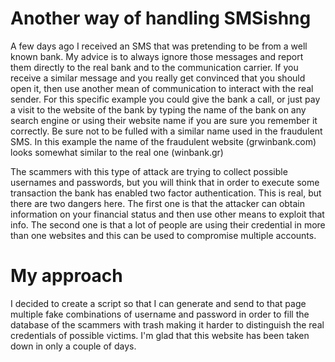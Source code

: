 # Another way of handling SMSishng
A few days ago I received an SMS that was pretending to be from a well known bank. My advice is to always ignore those messages and report them directly to the real bank and to the communication carrier.
If you receive a similar message and you really get convinced that you should open it, then use another mean of communication to interact with the real sender. For this specific example you could give the bank a call, or just pay a visit to the website of the bank by typing the name of the bank on any search engine or using their website name if you are sure you remember it correctly. Be sure not to be fulled with a similar name used in the fraudulent SMS. In this example the name of the fraudulent website (grwinbank.com) looks somewhat similar to the real one (winbank.gr)

The scammers with this type of attack are trying to collect possible usernames and passwords, but you will think that in order to execute some transaction the bank has enabled two factor authentication. This is real, but there are two dangers here. The first one is that the attacker can obtain information on your financial status and then use other means to exploit that info. The second one is that a lot of people are using their credential in more than one websites and this can be used to compromise multiple accounts.

# My approach
I decided to create a script so that I can generate and send to that page multiple fake combinations of username and password in order to fill the database of the scammers with trash making it harder to distinguish the real credentials of possible victims. I'm glad that this website has been taken down in only a couple of days.

